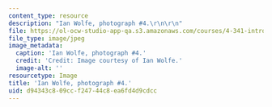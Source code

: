 ```yaml
---
content_type: resource
description: "Ian Wolfe, photograph #4.\r\n\r\n"
file: https://ol-ocw-studio-app-qa.s3.amazonaws.com/courses/4-341-introduction-to-photography-and-related-media-fall-2007/d94343c809ccf24744c8ea6fd4d9cdcc_wolfe4.jpg
file_type: image/jpeg
image_metadata:
  caption: 'Ian Wolfe, photograph #4.'
  credit: 'Credit: Image courtesy of Ian Wolfe.'
  image-alt: ''
resourcetype: Image
title: 'Ian Wolfe, photograph #4.'
uid: d94343c8-09cc-f247-44c8-ea6fd4d9cdcc
---
```

